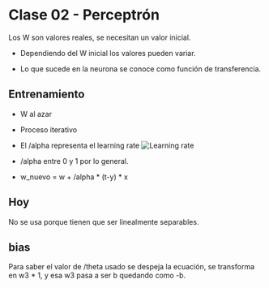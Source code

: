 # Clase 02 - Perceptrón

Los W son valores reales, se necesitan un valor inicial.

+ Dependiendo del W inicial los valores pueden variar.

+ Lo que sucede en la neurona se conoce como función de transferencia.

## Entrenamiento

+ W al azar

+ Proceso iterativo

+ El /alpha representa el learning rate  ![Learning rate](fig/perceptron.png)

+ /alpha entre 0 y 1 por lo general.

+ w_nuevo = w + /alpha * (t-y) * x

## Hoy

No se usa porque tienen que ser linealmente separables.

## bias

Para saber el valor de /theta usado se despeja la ecuación, se transforma en w3 * 1, y esa w3 pasa a ser b quedando como -b.